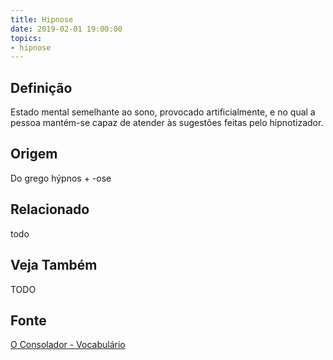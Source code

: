 ```yaml
---
title: Hipnose
date: 2019-02-01 19:00:00
topics:
- hipnose
---
```


## Definição
Estado mental semelhante ao sono, provocado artificialmente, e no qual a pessoa
mantém-se capaz de atender às sugestões feitas pelo hipnotizador.

## Origem
Do grego hýpnos + -ose

## Relacionado
todo

## Veja Também
TODO

## Fonte
[O Consolador - Vocabulário](http://www.oconsolador.com.br/linkfixo/vocabulario/principal.html)


